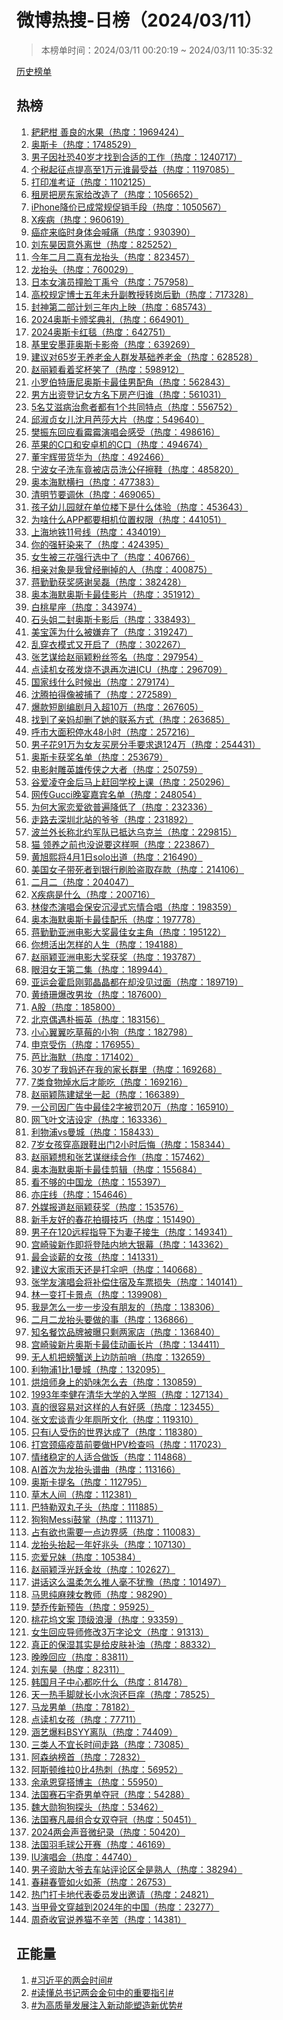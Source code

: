 <h1>
微博热搜-日榜（2024/03/11）
</h1>
<blockquote>
<p>
本榜单时间：2024/03/11 00:20:19 ~ 2024/03/11 10:35:32
</p>
</blockquote>
<p>
<a href="https://github.com/daifee/weibo-hot-search/tree/main/archives/daily">历史榜单</a>
</p>
<h2>
热榜
</h2>
<ol>

<li>
<a href="https://s.weibo.com/weibo?q=%23%E8%80%99%E8%80%99%E6%9F%91%20%E5%96%84%E8%89%AF%E7%9A%84%E6%B0%B4%E6%9E%9C%23" target="weibo">
耙耙柑 善良的水果（热度：1969424）
</a>
</li>

<li>
<a href="https://s.weibo.com/weibo?q=%23%E5%A5%A5%E6%96%AF%E5%8D%A1%23" target="weibo">
奥斯卡（热度：1748529）
</a>
</li>

<li>
<a href="https://s.weibo.com/weibo?q=%23%E7%94%B7%E5%AD%90%E5%9B%A0%E7%A4%BE%E6%81%9040%E5%B2%81%E6%89%8D%E6%89%BE%E5%88%B0%E5%90%88%E9%80%82%E7%9A%84%E5%B7%A5%E4%BD%9C%23" target="weibo">
男子因社恐40岁才找到合适的工作（热度：1240717）
</a>
</li>

<li>
<a href="https://s.weibo.com/weibo?q=%23%E4%B8%AA%E7%A8%8E%E8%B5%B7%E5%BE%81%E7%82%B9%E6%8F%90%E9%AB%98%E8%87%B31%E4%B8%87%E5%85%83%E8%B0%81%E6%9C%80%E5%8F%97%E7%9B%8A%23" target="weibo">
个税起征点提高至1万元谁最受益（热度：1197085）
</a>
</li>

<li>
<a href="https://s.weibo.com/weibo?q=%23%E6%89%93%E5%8D%B0%E5%87%86%E8%80%83%E8%AF%81%23" target="weibo">
打印准考证（热度：1102125）
</a>
</li>

<li>
<a href="https://s.weibo.com/weibo?q=%23%E7%A7%9F%E6%88%BF%E6%8A%8A%E6%88%BF%E4%B8%9C%E5%AE%B6%E7%BB%99%E6%94%B9%E9%80%A0%E4%BA%86%23" target="weibo">
租房把房东家给改造了（热度：1056652）
</a>
</li>

<li>
<a href="https://s.weibo.com/weibo?q=%23iPhone%E9%99%8D%E4%BB%B7%E5%B7%B2%E6%88%90%E5%B8%B8%E8%A7%84%E4%BF%83%E9%94%80%E6%89%8B%E6%AE%B5%23" target="weibo">
iPhone降价已成常规促销手段（热度：1050567）
</a>
</li>

<li>
<a href="https://s.weibo.com/weibo?q=%23X%E7%96%BE%E7%97%85%23" target="weibo">
X疾病（热度：960619）
</a>
</li>

<li>
<a href="https://s.weibo.com/weibo?q=%23%E7%99%8C%E7%97%87%E6%9D%A5%E4%B8%B4%E6%97%B6%E8%BA%AB%E4%BD%93%E4%BC%9A%E5%96%8A%E7%97%9B%23" target="weibo">
癌症来临时身体会喊痛（热度：930390）
</a>
</li>

<li>
<a href="https://s.weibo.com/weibo?q=%23%E5%88%98%E4%B8%9C%E6%98%8A%E5%9B%A0%E6%84%8F%E5%A4%96%E7%A6%BB%E4%B8%96%23" target="weibo">
刘东昊因意外离世（热度：825252）
</a>
</li>

<li>
<a href="https://s.weibo.com/weibo?q=%23%E4%BB%8A%E5%B9%B4%E4%BA%8C%E6%9C%88%E4%BA%8C%E7%9C%9F%E6%9C%89%E9%BE%99%E6%8A%AC%E5%A4%B4%23" target="weibo">
今年二月二真有龙抬头（热度：823457）
</a>
</li>

<li>
<a href="https://s.weibo.com/weibo?q=%23%E9%BE%99%E6%8A%AC%E5%A4%B4%23" target="weibo">
龙抬头（热度：760029）
</a>
</li>

<li>
<a href="https://s.weibo.com/weibo?q=%23%E6%97%A5%E6%9C%AC%E5%A5%B3%E6%BC%94%E5%91%98%E6%92%9E%E8%84%B8%E4%B8%81%E7%A6%B9%E5%85%AE%23" target="weibo">
日本女演员撞脸丁禹兮（热度：757958）
</a>
</li>

<li>
<a href="https://s.weibo.com/weibo?q=%23%E9%AB%98%E6%A0%A1%E8%A7%84%E5%AE%9A%E5%8D%9A%E5%A3%AB%E4%BA%94%E5%B9%B4%E6%9C%AA%E5%8D%87%E5%89%AF%E6%95%99%E6%8E%88%E8%BD%AC%E5%B2%97%E5%90%8E%E5%8B%A4%23" target="weibo">
高校规定博士五年未升副教授转岗后勤（热度：717328）
</a>
</li>

<li>
<a href="https://s.weibo.com/weibo?q=%23%E5%B0%81%E7%A5%9E%E7%AC%AC%E4%BA%8C%E9%83%A8%E8%AE%A1%E5%88%92%E4%B8%89%E5%B9%B4%E5%86%85%E4%B8%8A%E6%98%A0%23" target="weibo">
封神第二部计划三年内上映（热度：685743）
</a>
</li>

<li>
<a href="https://s.weibo.com/weibo?q=%232024%E5%A5%A5%E6%96%AF%E5%8D%A1%E9%A2%81%E5%A5%96%E5%85%B8%E7%A4%BC%23" target="weibo">
2024奥斯卡颁奖典礼（热度：664901）
</a>
</li>

<li>
<a href="https://s.weibo.com/weibo?q=%232024%E5%A5%A5%E6%96%AF%E5%8D%A1%E7%BA%A2%E6%AF%AF%23" target="weibo">
2024奥斯卡红毯（热度：642751）
</a>
</li>

<li>
<a href="https://s.weibo.com/weibo?q=%23%E5%9F%BA%E9%87%8C%E5%AE%89%E5%A2%A8%E8%8F%B2%E5%A5%A5%E6%96%AF%E5%8D%A1%E5%BD%B1%E5%B8%9D%23" target="weibo">
基里安墨菲奥斯卡影帝（热度：639269）
</a>
</li>

<li>
<a href="https://s.weibo.com/weibo?q=%23%E5%BB%BA%E8%AE%AE%E5%AF%B965%E5%B2%81%E6%97%A0%E5%85%BB%E8%80%81%E9%87%91%E4%BA%BA%E7%BE%A4%E5%8F%91%E5%9F%BA%E7%A1%80%E5%85%BB%E8%80%81%E9%87%91%23" target="weibo">
建议对65岁无养老金人群发基础养老金（热度：628528）
</a>
</li>

<li>
<a href="https://s.weibo.com/weibo?q=%23%E8%B5%B5%E4%B8%BD%E9%A2%96%E7%9C%8B%E7%9D%80%E5%A5%96%E6%9D%AF%E7%AC%91%E4%BA%86%23" target="weibo">
赵丽颖看着奖杯笑了（热度：598912）
</a>
</li>

<li>
<a href="https://s.weibo.com/weibo?q=%23%E5%B0%8F%E7%BD%97%E4%BC%AF%E7%89%B9%E5%94%90%E5%B0%BC%E5%A5%A5%E6%96%AF%E5%8D%A1%E6%9C%80%E4%BD%B3%E7%94%B7%E9%85%8D%E8%A7%92%23" target="weibo">
小罗伯特唐尼奥斯卡最佳男配角（热度：562843）
</a>
</li>

<li>
<a href="https://s.weibo.com/weibo?q=%23%E7%94%B7%E6%96%B9%E5%87%BA%E8%B5%84%E7%99%BB%E8%AE%B0%E5%A5%B3%E6%96%B9%E5%90%8D%E4%B8%8B%E6%88%BF%E4%BA%A7%E5%BD%92%E8%B0%81%23" target="weibo">
男方出资登记女方名下房产归谁（热度：561031）
</a>
</li>

<li>
<a href="https://s.weibo.com/weibo?q=%235%E5%90%8D%E8%89%BE%E6%BB%8B%E7%97%85%E6%B2%BB%E6%84%88%E8%80%85%E9%83%BD%E6%9C%891%E4%B8%AA%E5%85%B1%E5%90%8C%E7%89%B9%E7%82%B9%23" target="weibo">
5名艾滋病治愈者都有1个共同特点（热度：556752）
</a>
</li>

<li>
<a href="https://s.weibo.com/weibo?q=%23%E9%82%B1%E6%B7%91%E8%B4%9E%E5%A5%B3%E5%84%BF%E6%B2%88%E6%9C%88%E8%8A%AD%E8%8E%8E%E5%A4%A7%E7%89%87%23" target="weibo">
邱淑贞女儿沈月芭莎大片（热度：549640）
</a>
</li>

<li>
<a href="https://s.weibo.com/weibo?q=%23%E6%A8%8A%E6%8C%AF%E4%B8%9C%E5%9B%9E%E5%BA%94%E7%9C%8B%E9%9C%89%E9%9C%89%E6%BC%94%E5%94%B1%E4%BC%9A%E6%84%9F%E5%8F%97%23" target="weibo">
樊振东回应看霉霉演唱会感受（热度：498616）
</a>
</li>

<li>
<a href="https://s.weibo.com/weibo?q=%23%E8%8B%B9%E6%9E%9C%E7%9A%84C%E5%8F%A3%E5%92%8C%E5%AE%89%E5%8D%93%E6%9C%BA%E7%9A%84C%E5%8F%A3%23" target="weibo">
苹果的C口和安卓机的C口（热度：494674）
</a>
</li>

<li>
<a href="https://s.weibo.com/weibo?q=%23%E8%91%A3%E5%AE%87%E8%BE%89%E5%B8%A6%E8%B4%A7%E5%8D%8E%E4%B8%BA%23" target="weibo">
董宇辉带货华为（热度：492466）
</a>
</li>

<li>
<a href="https://s.weibo.com/weibo?q=%23%E5%AE%81%E6%B3%A2%E5%A5%B3%E5%AD%90%E6%B4%97%E8%BD%A6%E7%AB%9F%E8%A2%AB%E5%BA%97%E5%91%98%E6%B4%97%E5%85%AC%E4%BB%94%E6%93%A6%E9%9E%8B%23" target="weibo">
宁波女子洗车竟被店员洗公仔擦鞋（热度：485820）
</a>
</li>

<li>
<a href="https://s.weibo.com/weibo?q=%23%E5%A5%A5%E6%9C%AC%E6%B5%B7%E9%BB%98%E6%A8%AA%E6%89%AB%23" target="weibo">
奥本海默横扫（热度：477383）
</a>
</li>

<li>
<a href="https://s.weibo.com/weibo?q=%23%E6%B8%85%E6%98%8E%E8%8A%82%E8%A6%81%E8%B0%83%E4%BC%91%23" target="weibo">
清明节要调休（热度：469065）
</a>
</li>

<li>
<a href="https://s.weibo.com/weibo?q=%23%E5%AD%A9%E5%AD%90%E5%B9%BC%E5%84%BF%E5%9B%AD%E5%B0%B1%E5%9C%A8%E5%8D%95%E4%BD%8D%E6%A5%BC%E4%B8%8B%E6%98%AF%E4%BB%80%E4%B9%88%E4%BD%93%E9%AA%8C%23" target="weibo">
孩子幼儿园就在单位楼下是什么体验（热度：453643）
</a>
</li>

<li>
<a href="https://s.weibo.com/weibo?q=%23%E4%B8%BA%E5%95%A5%E4%BB%80%E4%B9%88APP%E9%83%BD%E8%A6%81%E7%9B%B8%E6%9C%BA%E4%BD%8D%E7%BD%AE%E6%9D%83%E9%99%90%23" target="weibo">
为啥什么APP都要相机位置权限（热度：441051）
</a>
</li>

<li>
<a href="https://s.weibo.com/weibo?q=%23%E4%B8%8A%E6%B5%B7%E5%9C%B0%E9%93%8111%E5%8F%B7%E7%BA%BF%23" target="weibo">
上海地铁11号线（热度：434019）
</a>
</li>

<li>
<a href="https://s.weibo.com/weibo?q=%23%E4%BD%A0%E7%9A%84%E5%BC%BA%E8%BD%A9%E6%9F%93%E6%9D%A5%E4%BA%86%23" target="weibo">
你的强轩染来了（热度：424395）
</a>
</li>

<li>
<a href="https://s.weibo.com/weibo?q=%23%E5%A5%B3%E7%94%9F%E8%A2%AB%E4%B8%89%E8%8A%B1%E5%BC%BA%E8%A1%8C%E9%80%89%E4%B8%AD%E4%BA%86%23" target="weibo">
女生被三花强行选中了（热度：406766）
</a>
</li>

<li>
<a href="https://s.weibo.com/weibo?q=%23%E7%9B%B8%E4%BA%B2%E5%AF%B9%E8%B1%A1%E6%98%AF%E6%88%91%E6%9B%BE%E7%BB%8F%E5%88%A0%E6%8E%89%E7%9A%84%E4%BA%BA%23" target="weibo">
相亲对象是我曾经删掉的人（热度：400875）
</a>
</li>

<li>
<a href="https://s.weibo.com/weibo?q=%23%E8%92%8B%E5%8B%A4%E5%8B%A4%E8%8E%B7%E5%A5%96%E6%84%9F%E8%B0%A2%E5%90%B4%E7%A3%8A%23" target="weibo">
蒋勤勤获奖感谢吴磊（热度：382428）
</a>
</li>

<li>
<a href="https://s.weibo.com/weibo?q=%23%E5%A5%A5%E6%9C%AC%E6%B5%B7%E9%BB%98%E5%A5%A5%E6%96%AF%E5%8D%A1%E6%9C%80%E4%BD%B3%E5%BD%B1%E7%89%87%23" target="weibo">
奥本海默奥斯卡最佳影片（热度：351912）
</a>
</li>

<li>
<a href="https://s.weibo.com/weibo?q=%23%E7%99%BD%E6%A1%83%E6%98%9F%E5%BA%A7%23" target="weibo">
白桃星座（热度：343974）
</a>
</li>

<li>
<a href="https://s.weibo.com/weibo?q=%23%E7%9F%B3%E5%A4%B4%E5%A7%90%E4%BA%8C%E5%B0%81%E5%A5%A5%E6%96%AF%E5%8D%A1%E5%BD%B1%E5%90%8E%23" target="weibo">
石头姐二封奥斯卡影后（热度：338493）
</a>
</li>

<li>
<a href="https://s.weibo.com/weibo?q=%23%E7%BE%8E%E5%AE%9D%E8%8E%B2%E4%B8%BA%E4%BB%80%E4%B9%88%E8%A2%AB%E5%AB%8C%E5%BC%83%E4%BA%86%23" target="weibo">
美宝莲为什么被嫌弃了（热度：319247）
</a>
</li>

<li>
<a href="https://s.weibo.com/weibo?q=%23%E4%B9%B1%E7%A9%BF%E8%A1%A3%E6%A8%A1%E5%BC%8F%E5%8F%88%E5%BC%80%E5%90%AF%E4%BA%86%23" target="weibo">
乱穿衣模式又开启了（热度：302267）
</a>
</li>

<li>
<a href="https://s.weibo.com/weibo?q=%23%E5%BC%A0%E8%89%BA%E8%B0%8B%E7%BB%99%E8%B5%B5%E4%B8%BD%E9%A2%96%E7%B2%89%E4%B8%9D%E7%AD%BE%E5%90%8D%23" target="weibo">
张艺谋给赵丽颖粉丝签名（热度：297954）
</a>
</li>

<li>
<a href="https://s.weibo.com/weibo?q=%23%E7%82%B9%E8%AF%BB%E6%9C%BA%E5%A5%B3%E5%AD%A9%E5%8F%91%E7%83%A7%E4%B8%8D%E9%80%80%E5%86%8D%E6%AC%A1%E8%BF%9BICU%23" target="weibo">
点读机女孩发烧不退再次进ICU（热度：296709）
</a>
</li>

<li>
<a href="https://s.weibo.com/weibo?q=%23%E5%9B%BD%E5%AE%B6%E7%BA%BF%E4%BB%80%E4%B9%88%E6%97%B6%E5%80%99%E5%87%BA%23" target="weibo">
国家线什么时候出（热度：279174）
</a>
</li>

<li>
<a href="https://s.weibo.com/weibo?q=%23%E6%B2%88%E8%85%BE%E6%8B%8D%E5%BE%97%E5%83%8F%E8%A2%AB%E6%8D%95%E4%BA%86%23" target="weibo">
沈腾拍得像被捕了（热度：272589）
</a>
</li>

<li>
<a href="https://s.weibo.com/weibo?q=%23%E7%88%86%E6%AC%BE%E7%9F%AD%E5%89%A7%E7%BC%96%E5%89%A7%E6%9C%88%E5%85%A5%E8%B6%8510%E4%B8%87%23" target="weibo">
爆款短剧编剧月入超10万（热度：267605）
</a>
</li>

<li>
<a href="https://s.weibo.com/weibo?q=%23%E6%89%BE%E5%88%B0%E4%BA%86%E4%BA%B2%E5%A6%88%E5%8D%B4%E5%88%A0%E4%BA%86%E5%A5%B9%E7%9A%84%E8%81%94%E7%B3%BB%E6%96%B9%E5%BC%8F%23" target="weibo">
找到了亲妈却删了她的联系方式（热度：263685）
</a>
</li>

<li>
<a href="https://s.weibo.com/weibo?q=%23%E5%91%BC%E5%B8%82%E5%A4%A7%E9%9D%A2%E7%A7%AF%E5%81%9C%E6%B0%B448%E5%B0%8F%E6%97%B6%23" target="weibo">
呼市大面积停水48小时（热度：257216）
</a>
</li>

<li>
<a href="https://s.weibo.com/weibo?q=%23%E7%94%B7%E5%AD%90%E8%8A%B191%E4%B8%87%E4%B8%BA%E5%A5%B3%E5%8F%8B%E4%B9%B0%E6%88%BF%E5%88%86%E6%89%8B%E8%A6%81%E6%B1%82%E9%80%80124%E4%B8%87%23" target="weibo">
男子花91万为女友买房分手要求退124万（热度：254431）
</a>
</li>

<li>
<a href="https://s.weibo.com/weibo?q=%23%E5%A5%A5%E6%96%AF%E5%8D%A1%E8%8E%B7%E5%A5%96%E5%90%8D%E5%8D%95%23" target="weibo">
奥斯卡获奖名单（热度：253679）
</a>
</li>

<li>
<a href="https://s.weibo.com/weibo?q=%23%E7%94%B5%E5%BD%B1%E5%B0%84%E9%9B%95%E8%8B%B1%E9%9B%84%E4%BC%A0%E4%BE%A0%E4%B9%8B%E5%A4%A7%E8%80%85%23" target="weibo">
电影射雕英雄传侠之大者（热度：250759）
</a>
</li>

<li>
<a href="https://s.weibo.com/weibo?q=%23%E8%B0%B7%E7%88%B1%E5%87%8C%E5%A4%BA%E9%87%91%E5%90%8E%E9%A9%AC%E4%B8%8A%E8%B5%B6%E5%9B%9E%E5%AD%A6%E6%A0%A1%E4%B8%8A%E8%AF%BE%23" target="weibo">
谷爱凌夺金后马上赶回学校上课（热度：250296）
</a>
</li>

<li>
<a href="https://s.weibo.com/weibo?q=%23%E7%BD%91%E4%BC%A0Gucci%E6%99%9A%E5%AE%B4%E5%98%89%E5%AE%BE%E5%90%8D%E5%8D%95%23" target="weibo">
网传Gucci晚宴嘉宾名单（热度：248054）
</a>
</li>

<li>
<a href="https://s.weibo.com/weibo?q=%23%E4%B8%BA%E4%BD%95%E5%A4%A7%E5%AE%B6%E6%81%8B%E7%88%B1%E6%AC%B2%E6%99%AE%E9%81%8D%E9%99%8D%E4%BD%8E%E4%BA%86%23" target="weibo">
为何大家恋爱欲普遍降低了（热度：232336）
</a>
</li>

<li>
<a href="https://s.weibo.com/weibo?q=%23%E8%B5%B0%E8%B7%AF%E5%8E%BB%E6%B7%B1%E5%9C%B3%E5%8C%97%E7%AB%99%E7%9A%84%E7%88%B7%E7%88%B7%23" target="weibo">
走路去深圳北站的爷爷（热度：231892）
</a>
</li>

<li>
<a href="https://s.weibo.com/weibo?q=%23%E6%B3%A2%E5%85%B0%E5%A4%96%E9%95%BF%E7%A7%B0%E5%8C%97%E7%BA%A6%E5%86%9B%E9%98%9F%E5%B7%B2%E6%8A%B5%E8%BE%BE%E4%B9%8C%E5%85%8B%E5%85%B0%23" target="weibo">
波兰外长称北约军队已抵达乌克兰（热度：229815）
</a>
</li>

<li>
<a href="https://s.weibo.com/weibo?q=%23%E7%8C%AB%20%E9%A2%86%E5%85%BB%E4%B9%8B%E5%89%8D%E4%B9%9F%E6%B2%A1%E8%AF%B4%E8%A6%81%E8%BF%99%E6%A0%B7%E5%95%8A%23" target="weibo">
猫 领养之前也没说要这样啊（热度：223867）
</a>
</li>

<li>
<a href="https://s.weibo.com/weibo?q=%23%E9%BB%84%E6%97%AD%E7%86%99%E5%B0%864%E6%9C%881%E6%97%A5solo%E5%87%BA%E9%81%93%23" target="weibo">
黄旭熙将4月1日solo出道（热度：216490）
</a>
</li>

<li>
<a href="https://s.weibo.com/weibo?q=%23%E7%BE%8E%E5%9B%BD%E5%A5%B3%E5%AD%90%E5%B8%A6%E6%AD%BB%E8%80%85%E5%88%B0%E9%93%B6%E8%A1%8C%E5%88%B7%E8%84%B8%E7%9B%97%E5%8F%96%E5%AD%98%E6%AC%BE%23" target="weibo">
美国女子带死者到银行刷脸盗取存款（热度：214106）
</a>
</li>

<li>
<a href="https://s.weibo.com/weibo?q=%23%E4%BA%8C%E6%9C%88%E4%BA%8C%23" target="weibo">
二月二（热度：204047）
</a>
</li>

<li>
<a href="https://s.weibo.com/weibo?q=%23X%E7%96%BE%E7%97%85%E6%98%AF%E4%BB%80%E4%B9%88%23" target="weibo">
X疾病是什么（热度：200716）
</a>
</li>

<li>
<a href="https://s.weibo.com/weibo?q=%23%E6%9E%97%E4%BF%8A%E6%9D%B0%E6%BC%94%E5%94%B1%E4%BC%9A%E4%BF%9D%E5%AE%89%E6%B2%89%E6%B5%B8%E5%BC%8F%E5%BF%98%E6%83%85%E5%90%88%E5%94%B1%23" target="weibo">
林俊杰演唱会保安沉浸式忘情合唱（热度：198359）
</a>
</li>

<li>
<a href="https://s.weibo.com/weibo?q=%23%E5%A5%A5%E6%9C%AC%E6%B5%B7%E9%BB%98%E5%A5%A5%E6%96%AF%E5%8D%A1%E6%9C%80%E4%BD%B3%E9%85%8D%E4%B9%90%23" target="weibo">
奥本海默奥斯卡最佳配乐（热度：197778）
</a>
</li>

<li>
<a href="https://s.weibo.com/weibo?q=%23%E8%92%8B%E5%8B%A4%E5%8B%A4%E4%BA%9A%E6%B4%B2%E7%94%B5%E5%BD%B1%E5%A4%A7%E5%A5%96%E6%9C%80%E4%BD%B3%E5%A5%B3%E4%B8%BB%E8%A7%92%23" target="weibo">
蒋勤勤亚洲电影大奖最佳女主角（热度：195122）
</a>
</li>

<li>
<a href="https://s.weibo.com/weibo?q=%23%E4%BD%A0%E6%83%B3%E6%B4%BB%E5%87%BA%E6%80%8E%E6%A0%B7%E7%9A%84%E4%BA%BA%E7%94%9F%23" target="weibo">
你想活出怎样的人生（热度：194188）
</a>
</li>

<li>
<a href="https://s.weibo.com/weibo?q=%23%E8%B5%B5%E4%B8%BD%E9%A2%96%E4%BA%9A%E6%B4%B2%E7%94%B5%E5%BD%B1%E5%A4%A7%E5%A5%96%E8%8E%B7%E5%A5%96%23" target="weibo">
赵丽颖亚洲电影大奖获奖（热度：193787）
</a>
</li>

<li>
<a href="https://s.weibo.com/weibo?q=%23%E7%9C%BC%E6%B3%AA%E5%A5%B3%E7%8E%8B%E7%AC%AC%E4%BA%8C%E9%9B%86%23" target="weibo">
眼泪女王第二集（热度：189944）
</a>
</li>

<li>
<a href="https://s.weibo.com/weibo?q=%23%E4%BA%9A%E8%BF%90%E4%BC%9A%E9%9C%8D%E5%90%AF%E5%88%9A%E9%83%AD%E6%99%B6%E6%99%B6%E9%83%BD%E5%9C%A8%E5%8D%B4%E6%B2%A1%E8%A7%81%E8%BF%87%E9%9D%A2%23" target="weibo">
亚运会霍启刚郭晶晶都在却没见过面（热度：189719）
</a>
</li>

<li>
<a href="https://s.weibo.com/weibo?q=%23%E9%BB%84%E7%BB%AE%E7%8F%8A%E7%88%86%E6%94%B9%E7%94%B7%E5%A6%86%23" target="weibo">
黄绮珊爆改男妆（热度：187600）
</a>
</li>

<li>
<a href="https://s.weibo.com/weibo?q=%23A%E8%82%A1%23" target="weibo">
A股（热度：185800）
</a>
</li>

<li>
<a href="https://s.weibo.com/weibo?q=%23%E5%8C%97%E4%BA%AC%E5%81%B6%E9%81%87%E6%9C%B4%E6%8C%AF%E8%8B%B1%23" target="weibo">
北京偶遇朴振英（热度：183156）
</a>
</li>

<li>
<a href="https://s.weibo.com/weibo?q=%23%E5%B0%8F%E5%BF%83%E7%BF%BC%E7%BF%BC%E5%90%83%E8%8D%89%E8%8E%93%E7%9A%84%E5%B0%8F%E7%8B%97%23" target="weibo">
小心翼翼吃草莓的小狗（热度：182798）
</a>
</li>

<li>
<a href="https://s.weibo.com/weibo?q=%23%E7%94%B3%E4%BA%AC%E5%8F%97%E4%BC%A4%23" target="weibo">
申京受伤（热度：176955）
</a>
</li>

<li>
<a href="https://s.weibo.com/weibo?q=%23%E8%8A%AD%E6%AF%94%E6%B5%B7%E9%BB%98%23" target="weibo">
芭比海默（热度：171402）
</a>
</li>

<li>
<a href="https://s.weibo.com/weibo?q=%2330%E5%B2%81%E4%BA%86%E6%88%91%E5%A6%88%E8%BF%98%E5%9C%A8%E6%88%91%E7%9A%84%E5%AE%B6%E9%95%BF%E7%BE%A4%E9%87%8C%23" target="weibo">
30岁了我妈还在我的家长群里（热度：169268）
</a>
</li>

<li>
<a href="https://s.weibo.com/weibo?q=%237%E7%B1%BB%E9%A3%9F%E7%89%A9%E7%84%AF%E6%B0%B4%E5%90%8E%E6%89%8D%E8%83%BD%E5%90%83%23" target="weibo">
7类食物焯水后才能吃（热度：169216）
</a>
</li>

<li>
<a href="https://s.weibo.com/weibo?q=%23%E8%B5%B5%E4%B8%BD%E9%A2%96%E9%99%88%E5%BB%BA%E6%96%8C%E5%9D%90%E4%B8%80%E8%B5%B7%23" target="weibo">
赵丽颖陈建斌坐一起（热度：166389）
</a>
</li>

<li>
<a href="https://s.weibo.com/weibo?q=%23%E4%B8%80%E5%85%AC%E5%8F%B8%E5%9B%A0%E5%B9%BF%E5%91%8A%E4%B8%AD%E6%9C%80%E4%BD%B32%E5%AD%97%E8%A2%AB%E7%BD%9A20%E4%B8%87%23" target="weibo">
一公司因广告中最佳2字被罚20万（热度：165910）
</a>
</li>

<li>
<a href="https://s.weibo.com/weibo?q=%23%E7%BD%91%E9%A3%9E%E5%8F%B6%E6%96%87%E6%B4%81%E8%AE%BE%E5%AE%9A%23" target="weibo">
网飞叶文洁设定（热度：163336）
</a>
</li>

<li>
<a href="https://s.weibo.com/weibo?q=%23%E5%88%A9%E7%89%A9%E6%B5%A6vs%E6%9B%BC%E5%9F%8E%23" target="weibo">
利物浦vs曼城（热度：158433）
</a>
</li>

<li>
<a href="https://s.weibo.com/weibo?q=%237%E5%B2%81%E5%A5%B3%E5%AD%A9%E7%A9%BF%E9%AB%98%E8%B7%9F%E9%9E%8B%E5%87%BA%E9%97%A82%E5%B0%8F%E6%97%B6%E5%90%8E%E6%82%94%23" target="weibo">
7岁女孩穿高跟鞋出门2小时后悔（热度：158344）
</a>
</li>

<li>
<a href="https://s.weibo.com/weibo?q=%23%E8%B5%B5%E4%B8%BD%E9%A2%96%E6%83%B3%E5%92%8C%E5%BC%A0%E8%89%BA%E8%B0%8B%E7%BB%A7%E7%BB%AD%E5%90%88%E4%BD%9C%23" target="weibo">
赵丽颖想和张艺谋继续合作（热度：157462）
</a>
</li>

<li>
<a href="https://s.weibo.com/weibo?q=%23%E5%A5%A5%E6%9C%AC%E6%B5%B7%E9%BB%98%E5%A5%A5%E6%96%AF%E5%8D%A1%E6%9C%80%E4%BD%B3%E5%89%AA%E8%BE%91%23" target="weibo">
奥本海默奥斯卡最佳剪辑（热度：155684）
</a>
</li>

<li>
<a href="https://s.weibo.com/weibo?q=%23%E7%9C%8B%E4%B8%8D%E5%A4%9F%E7%9A%84%E4%B8%AD%E5%9B%BD%E9%BE%99%23" target="weibo">
看不够的中国龙（热度：155397）
</a>
</li>

<li>
<a href="https://s.weibo.com/weibo?q=%23%E4%BA%A6%E5%BA%84%E7%BA%BF%23" target="weibo">
亦庄线（热度：154646）
</a>
</li>

<li>
<a href="https://s.weibo.com/weibo?q=%23%E5%A4%96%E5%AA%92%E6%8A%A5%E9%81%93%E8%B5%B5%E4%B8%BD%E9%A2%96%E8%8E%B7%E5%A5%96%23" target="weibo">
外媒报道赵丽颖获奖（热度：153576）
</a>
</li>

<li>
<a href="https://s.weibo.com/weibo?q=%23%E6%96%B0%E6%89%8B%E5%8F%8B%E5%A5%BD%E7%9A%84%E6%98%A5%E8%8A%B1%E6%8B%8D%E6%91%84%E6%8A%80%E5%B7%A7%23" target="weibo">
新手友好的春花拍摄技巧（热度：151490）
</a>
</li>

<li>
<a href="https://s.weibo.com/weibo?q=%23%E7%94%B7%E5%AD%90%E5%9C%A8120%E8%BF%9C%E7%A8%8B%E6%8C%87%E5%AF%BC%E4%B8%8B%E4%B8%BA%E5%A6%BB%E5%AD%90%E6%8E%A5%E7%94%9F%23" target="weibo">
男子在120远程指导下为妻子接生（热度：149341）
</a>
</li>

<li>
<a href="https://s.weibo.com/weibo?q=%23%E5%AE%AB%E5%B4%8E%E9%AA%8F%E6%96%B0%E4%BD%9C%E5%8D%B3%E5%B0%86%E7%99%BB%E9%99%86%E5%86%85%E5%9C%B0%E5%A4%A7%E9%93%B6%E5%B9%95%23" target="weibo">
宫崎骏新作即将登陆内地大银幕（热度：143362）
</a>
</li>

<li>
<a href="https://s.weibo.com/weibo?q=%23%E6%9C%80%E4%BC%9A%E8%B0%88%E8%96%AA%E7%9A%84%E5%A5%B3%E5%AD%A9%23" target="weibo">
最会谈薪的女孩（热度：141331）
</a>
</li>

<li>
<a href="https://s.weibo.com/weibo?q=%23%E5%BB%BA%E8%AE%AE%E5%A4%A7%E5%AE%B6%E9%9B%A8%E5%A4%A9%E8%BF%98%E6%98%AF%E6%89%93%E4%BC%9E%E5%90%A7%23" target="weibo">
建议大家雨天还是打伞吧（热度：140668）
</a>
</li>

<li>
<a href="https://s.weibo.com/weibo?q=%23%E5%BC%A0%E5%AD%A6%E5%8F%8B%E6%BC%94%E5%94%B1%E4%BC%9A%E5%B0%86%E8%A1%A5%E5%81%BF%E4%BD%8F%E5%AE%BF%E5%8F%8A%E8%BD%A6%E7%A5%A8%E6%8D%9F%E5%A4%B1%23" target="weibo">
张学友演唱会将补偿住宿及车票损失（热度：140141）
</a>
</li>

<li>
<a href="https://s.weibo.com/weibo?q=%23%E6%9E%97%E4%B8%80%E5%8F%98%E6%89%93%E5%8D%A1%E6%99%AF%E7%82%B9%23" target="weibo">
林一变打卡景点（热度：139908）
</a>
</li>

<li>
<a href="https://s.weibo.com/weibo?q=%23%E6%88%91%E6%98%AF%E6%80%8E%E4%B9%88%E4%B8%80%E6%AD%A5%E4%B8%80%E6%AD%A5%E6%B2%A1%E6%9C%89%E6%9C%8B%E5%8F%8B%E7%9A%84%23" target="weibo">
我是怎么一步一步没有朋友的（热度：138306）
</a>
</li>

<li>
<a href="https://s.weibo.com/weibo?q=%23%E4%BA%8C%E6%9C%88%E4%BA%8C%E9%BE%99%E6%8A%AC%E5%A4%B4%E8%A6%81%E5%81%9A%E7%9A%84%E4%BA%8B%23" target="weibo">
二月二龙抬头要做的事（热度：136866）
</a>
</li>

<li>
<a href="https://s.weibo.com/weibo?q=%23%E7%9F%A5%E5%90%8D%E9%A4%90%E9%A5%AE%E5%93%81%E7%89%8C%E8%A2%AB%E6%9B%9D%E5%8F%AA%E5%89%A9%E4%B8%A4%E5%AE%B6%E5%BA%97%23" target="weibo">
知名餐饮品牌被曝只剩两家店（热度：136840）
</a>
</li>

<li>
<a href="https://s.weibo.com/weibo?q=%23%E5%AE%AB%E5%B4%8E%E9%AA%8F%E6%96%B0%E7%89%87%E5%A5%A5%E6%96%AF%E5%8D%A1%E6%9C%80%E4%BD%B3%E5%8A%A8%E7%94%BB%E9%95%BF%E7%89%87%23" target="weibo">
宫崎骏新片奥斯卡最佳动画长片（热度：134411）
</a>
</li>

<li>
<a href="https://s.weibo.com/weibo?q=%23%E6%97%A0%E4%BA%BA%E6%9C%BA%E6%8A%8A%E8%9E%83%E8%9F%B9%E9%80%81%E4%B8%8A%E8%BE%B9%E9%98%B2%E5%89%8D%E5%93%A8%23" target="weibo">
无人机把螃蟹送上边防前哨（热度：132659）
</a>
</li>

<li>
<a href="https://s.weibo.com/weibo?q=%23%E5%88%A9%E7%89%A9%E6%B5%A61%E6%AF%941%E6%9B%BC%E5%9F%8E%23" target="weibo">
利物浦1比1曼城（热度：132095）
</a>
</li>

<li>
<a href="https://s.weibo.com/weibo?q=%23%E7%83%98%E7%84%99%E5%B8%88%E8%BA%AB%E4%B8%8A%E7%9A%84%E5%A5%B6%E5%91%B3%E6%80%8E%E4%B9%88%E5%8E%BB%23" target="weibo">
烘焙师身上的奶味怎么去（热度：130859）
</a>
</li>

<li>
<a href="https://s.weibo.com/weibo?q=%231993%E5%B9%B4%E6%9D%8E%E5%81%A5%E5%9C%A8%E6%B8%85%E5%8D%8E%E5%A4%A7%E5%AD%A6%E7%9A%84%E5%85%A5%E5%AD%A6%E7%85%A7%23" target="weibo">
1993年李健在清华大学的入学照（热度：127134）
</a>
</li>

<li>
<a href="https://s.weibo.com/weibo?q=%23%E7%9C%9F%E7%9A%84%E5%BE%88%E5%AE%B9%E6%98%93%E5%AF%B9%E8%BF%99%E6%A0%B7%E7%9A%84%E4%BA%BA%E6%9C%89%E5%A5%BD%E6%84%9F%23" target="weibo">
真的很容易对这样的人有好感（热度：123455）
</a>
</li>

<li>
<a href="https://s.weibo.com/weibo?q=%23%E5%BC%A0%E6%96%87%E5%AE%8F%E8%B0%88%E9%9D%92%E5%B0%91%E5%B9%B4%E5%8E%95%E6%89%80%E6%96%87%E5%8C%96%23" target="weibo">
张文宏谈青少年厕所文化（热度：119310）
</a>
</li>

<li>
<a href="https://s.weibo.com/weibo?q=%23%E5%8F%AA%E6%9C%89i%E4%BA%BA%E5%8F%97%E4%BC%A4%E7%9A%84%E4%B8%96%E7%95%8C%E8%BE%BE%E6%88%90%E4%BA%86%23" target="weibo">
只有i人受伤的世界达成了（热度：118380）
</a>
</li>

<li>
<a href="https://s.weibo.com/weibo?q=%23%E6%89%93%E5%AE%AB%E9%A2%88%E7%99%8C%E7%96%AB%E8%8B%97%E5%89%8D%E8%A6%81%E5%81%9AHPV%E6%A3%80%E6%9F%A5%E5%90%97%23" target="weibo">
打宫颈癌疫苗前要做HPV检查吗（热度：117023）
</a>
</li>

<li>
<a href="https://s.weibo.com/weibo?q=%23%E6%83%85%E7%BB%AA%E7%A8%B3%E5%AE%9A%E7%9A%84%E4%BA%BA%E9%80%82%E5%90%88%E5%81%9A%E9%A5%AD%23" target="weibo">
情绪稳定的人适合做饭（热度：114868）
</a>
</li>

<li>
<a href="https://s.weibo.com/weibo?q=%23AI%E9%A6%96%E6%AC%A1%E4%B8%BA%E9%BE%99%E6%8A%AC%E5%A4%B4%E8%B0%B1%E6%9B%B2%23" target="weibo">
AI首次为龙抬头谱曲（热度：113166）
</a>
</li>

<li>
<a href="https://s.weibo.com/weibo?q=%23%E5%A5%A5%E6%96%AF%E5%8D%A1%E6%8F%90%E5%90%8D%23" target="weibo">
奥斯卡提名（热度：112795）
</a>
</li>

<li>
<a href="https://s.weibo.com/weibo?q=%23%E8%8D%89%E6%9C%A8%E4%BA%BA%E9%97%B4%23" target="weibo">
草木人间（热度：112381）
</a>
</li>

<li>
<a href="https://s.weibo.com/weibo?q=%23%E5%B7%B4%E7%89%B9%E5%8B%92%E5%8F%8C%E4%B8%B8%E5%AD%90%E5%A4%B4%23" target="weibo">
巴特勒双丸子头（热度：111885）
</a>
</li>

<li>
<a href="https://s.weibo.com/weibo?q=%23%E7%8B%97%E7%8B%97Messi%E9%BC%93%E6%8E%8C%23" target="weibo">
狗狗Messi鼓掌（热度：111371）
</a>
</li>

<li>
<a href="https://s.weibo.com/weibo?q=%23%E5%8D%A0%E6%9C%89%E6%AC%B2%E4%B9%9F%E9%9C%80%E8%A6%81%E4%B8%80%E7%82%B9%E8%BE%B9%E7%95%8C%E6%84%9F%23" target="weibo">
占有欲也需要一点边界感（热度：110083）
</a>
</li>

<li>
<a href="https://s.weibo.com/weibo?q=%23%E9%BE%99%E6%8A%AC%E5%A4%B4%E6%8A%AC%E8%B5%B7%E4%B8%80%E5%B9%B4%E5%A5%BD%E5%85%86%E5%A4%B4%23" target="weibo">
龙抬头抬起一年好兆头（热度：107130）
</a>
</li>

<li>
<a href="https://s.weibo.com/weibo?q=%23%E6%81%8B%E7%88%B1%E5%85%84%E5%A6%B9%23" target="weibo">
恋爱兄妹（热度：105384）
</a>
</li>

<li>
<a href="https://s.weibo.com/weibo?q=%23%E8%B5%B5%E4%B8%BD%E9%A2%96%E6%B5%AE%E5%85%89%E8%B7%83%E9%87%91%E5%A6%86%23" target="weibo">
赵丽颖浮光跃金妆（热度：102627）
</a>
</li>

<li>
<a href="https://s.weibo.com/weibo?q=%23%E8%AE%B2%E8%AF%9D%E8%BF%99%E4%B9%88%E6%B8%A9%E6%9F%94%E6%80%8E%E4%B9%88%E6%8E%A8%E4%BA%BA%E6%AF%AB%E4%B8%8D%E7%8A%B9%E8%B1%AB%23" target="weibo">
讲话这么温柔怎么推人毫不犹豫（热度：101497）
</a>
</li>

<li>
<a href="https://s.weibo.com/weibo?q=%23%E9%A9%AC%E6%80%9D%E7%BA%AF%E9%BA%BB%E8%BE%A3%E5%A5%B3%E6%95%99%E5%B8%88%23" target="weibo">
马思纯麻辣女教师（热度：98290）
</a>
</li>

<li>
<a href="https://s.weibo.com/weibo?q=%23%E6%A5%9A%E4%B9%94%E4%BC%A0%E6%96%B0%E9%A2%84%E5%91%8A%23" target="weibo">
楚乔传新预告（热度：95925）
</a>
</li>

<li>
<a href="https://s.weibo.com/weibo?q=%23%E6%A1%83%E8%8A%B1%E5%9D%9E%E6%96%87%E6%A1%88%20%E9%A1%B6%E7%BA%A7%E6%B5%AA%E6%BC%AB%23" target="weibo">
桃花坞文案 顶级浪漫（热度：93359）
</a>
</li>

<li>
<a href="https://s.weibo.com/weibo?q=%23%E5%A5%B3%E7%94%9F%E5%9B%9E%E5%BA%94%E5%AF%BC%E5%B8%88%E4%BF%AE%E6%94%B93%E4%B8%87%E5%AD%97%E8%AE%BA%E6%96%87%23" target="weibo">
女生回应导师修改3万字论文（热度：91313）
</a>
</li>

<li>
<a href="https://s.weibo.com/weibo?q=%23%E7%9C%9F%E6%AD%A3%E7%9A%84%E4%BF%9D%E6%B9%BF%E5%85%B6%E5%AE%9E%E6%98%AF%E7%BB%99%E7%9A%AE%E8%82%A4%E8%A1%A5%E6%B2%B9%23" target="weibo">
真正的保湿其实是给皮肤补油（热度：88332）
</a>
</li>

<li>
<a href="https://s.weibo.com/weibo?q=%23%E6%99%9A%E6%99%9A%E5%9B%9E%E5%BA%94%23" target="weibo">
晚晚回应（热度：83811）
</a>
</li>

<li>
<a href="https://s.weibo.com/weibo?q=%23%E5%88%98%E4%B8%9C%E6%98%8A%23" target="weibo">
刘东昊（热度：82311）
</a>
</li>

<li>
<a href="https://s.weibo.com/weibo?q=%23%E9%9F%A9%E5%9B%BD%E6%9C%88%E5%AD%90%E4%B8%AD%E5%BF%83%E9%83%BD%E5%90%83%E4%BB%80%E4%B9%88%23" target="weibo">
韩国月子中心都吃什么（热度：81478）
</a>
</li>

<li>
<a href="https://s.weibo.com/weibo?q=%23%E5%A4%A9%E4%B8%80%E7%83%AD%E6%89%8B%E8%84%9A%E5%B0%B1%E9%95%BF%E5%B0%8F%E6%B0%B4%E6%B3%A1%E8%BF%98%E5%B7%A8%E7%97%92%23" target="weibo">
天一热手脚就长小水泡还巨痒（热度：78525）
</a>
</li>

<li>
<a href="https://s.weibo.com/weibo?q=%23%E9%A9%AC%E9%BE%99%E7%94%B7%E5%8D%95%23" target="weibo">
马龙男单（热度：78182）
</a>
</li>

<li>
<a href="https://s.weibo.com/weibo?q=%23%E7%82%B9%E8%AF%BB%E6%9C%BA%E5%A5%B3%E5%AD%A9%23" target="weibo">
点读机女孩（热度：77711）
</a>
</li>

<li>
<a href="https://s.weibo.com/weibo?q=%23%E6%B6%B5%E8%89%BA%E7%88%86%E6%96%99BSYY%E7%A6%BB%E9%98%9F%23" target="weibo">
涵艺爆料BSYY离队（热度：74409）
</a>
</li>

<li>
<a href="https://s.weibo.com/weibo?q=%23%E4%B8%89%E7%B1%BB%E4%BA%BA%E4%B8%8D%E5%AE%9C%E9%95%BF%E6%97%B6%E9%97%B4%E8%B5%B0%E8%B7%AF%23" target="weibo">
三类人不宜长时间走路（热度：73085）
</a>
</li>

<li>
<a href="https://s.weibo.com/weibo?q=%23%E9%98%BF%E6%A3%AE%E7%BA%B3%E6%A6%9C%E9%A6%96%23" target="weibo">
阿森纳榜首（热度：72832）
</a>
</li>

<li>
<a href="https://s.weibo.com/weibo?q=%23%E9%98%BF%E6%96%AF%E9%A1%BF%E7%BB%B4%E6%8B%890%E6%AF%944%E7%83%AD%E5%88%BA%23" target="weibo">
阿斯顿维拉0比4热刺（热度：56952）
</a>
</li>

<li>
<a href="https://s.weibo.com/weibo?q=%23%E4%BD%99%E6%89%BF%E6%81%A9%E7%A9%BF%E6%90%AD%E5%8D%9A%E4%B8%BB%23" target="weibo">
余承恩穿搭博主（热度：55950）
</a>
</li>

<li>
<a href="https://s.weibo.com/weibo?q=%23%E6%B3%95%E5%9B%BD%E8%B5%9B%E7%9F%B3%E5%AE%87%E5%A5%87%E7%94%B7%E5%8D%95%E5%A4%BA%E5%86%A0%23" target="weibo">
法国赛石宇奇男单夺冠（热度：54288）
</a>
</li>

<li>
<a href="https://s.weibo.com/weibo?q=%23%E9%AD%8F%E5%A4%A7%E5%8B%8B%E7%8B%97%E7%8B%97%E6%8E%A2%E5%A4%B4%23" target="weibo">
魏大勋狗狗探头（热度：53462）
</a>
</li>

<li>
<a href="https://s.weibo.com/weibo?q=%23%E6%B3%95%E5%9B%BD%E8%B5%9B%E5%87%A1%E6%99%A8%E7%BB%84%E5%90%88%E5%A5%B3%E5%8F%8C%E5%A4%BA%E5%86%A0%23" target="weibo">
法国赛凡晨组合女双夺冠（热度：50451）
</a>
</li>

<li>
<a href="https://s.weibo.com/weibo?q=%232024%E4%B8%A4%E4%BC%9A%E5%A3%B0%E9%9F%B3%E5%BE%AE%E7%BA%AA%E5%BD%95%23" target="weibo">
2024两会声音微纪录（热度：50420）
</a>
</li>

<li>
<a href="https://s.weibo.com/weibo?q=%23%E6%B3%95%E5%9B%BD%E7%BE%BD%E6%AF%9B%E7%90%83%E5%85%AC%E5%BC%80%E8%B5%9B%23" target="weibo">
法国羽毛球公开赛（热度：46169）
</a>
</li>

<li>
<a href="https://s.weibo.com/weibo?q=%23IU%E6%BC%94%E5%94%B1%E4%BC%9A%23" target="weibo">
IU演唱会（热度：44740）
</a>
</li>

<li>
<a href="https://s.weibo.com/weibo?q=%23%E7%94%B7%E5%AD%90%E8%B5%84%E5%8A%A9%E5%A4%A7%E7%88%B7%E5%8E%BB%E8%BD%A6%E7%AB%99%E8%AF%84%E8%AE%BA%E5%8C%BA%E5%85%A8%E6%98%AF%E7%86%9F%E4%BA%BA%23" target="weibo">
男子资助大爷去车站评论区全是熟人（热度：38294）
</a>
</li>

<li>
<a href="https://s.weibo.com/weibo?q=%23%E6%98%A5%E8%80%95%E6%98%A5%E7%AE%A1%E5%A6%82%E7%81%AB%E5%A6%82%E8%8D%BC%23" target="weibo">
春耕春管如火如荼（热度：26753）
</a>
</li>

<li>
<a href="https://s.weibo.com/weibo?q=%23%E7%83%AD%E9%97%A8%E6%89%93%E5%8D%A1%E5%9C%B0%E4%BB%A3%E8%A1%A8%E5%A7%94%E5%91%98%E5%8F%91%E5%87%BA%E9%82%80%E8%AF%B7%23" target="weibo">
热门打卡地代表委员发出邀请（热度：24821）
</a>
</li>

<li>
<a href="https://s.weibo.com/weibo?q=%23%E5%BD%93%E7%94%B2%E9%AA%A8%E6%96%87%E7%A9%BF%E8%B6%8A%E5%88%B02024%E5%B9%B4%E7%9A%84%E4%B8%AD%E5%9B%BD%23" target="weibo">
当甲骨文穿越到2024年的中国（热度：23277）
</a>
</li>

<li>
<a href="https://s.weibo.com/weibo?q=%23%E5%91%A8%E5%A5%87%E6%94%B6%E5%AE%98%E8%AF%B4%E5%85%BB%E7%8C%AB%E4%B8%8D%E8%BE%9B%E8%8B%A6%23" target="weibo">
周奇收官说养猫不辛苦（热度：14381）
</a>
</li>

</ol>
<h2>
正能量
</h2>
<ol>

<li>
<a href="https://s.weibo.com/weibo?q=%23%23%E4%B9%A0%E8%BF%91%E5%B9%B3%E7%9A%84%E4%B8%A4%E4%BC%9A%E6%97%B6%E9%97%B4%23%23" target="weibo">
#习近平的两会时间#
</a>
</li>

<li>
<a href="https://s.weibo.com/weibo?q=%23%23%E8%AF%BB%E6%87%82%E6%80%BB%E4%B9%A6%E8%AE%B0%E4%B8%A4%E4%BC%9A%E9%87%91%E5%8F%A5%E4%B8%AD%E7%9A%84%E9%87%8D%E8%A6%81%E6%8C%87%E5%BC%95%23%23" target="weibo">
#读懂总书记两会金句中的重要指引#
</a>
</li>

<li>
<a href="https://s.weibo.com/weibo?q=%23%23%E4%B8%BA%E9%AB%98%E8%B4%A8%E9%87%8F%E5%8F%91%E5%B1%95%E6%B3%A8%E5%85%A5%E6%96%B0%E5%8A%A8%E8%83%BD%E5%A1%91%E9%80%A0%E6%96%B0%E4%BC%98%E5%8A%BF%23%23" target="weibo">
#为高质量发展注入新动能塑造新优势#
</a>
</li>

</ol>